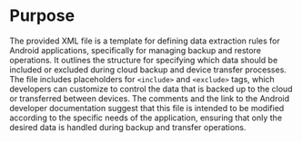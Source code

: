 # Purpose
The provided XML file is a template for defining data extraction rules for Android applications, specifically for managing backup and restore operations. It outlines the structure for specifying which data should be included or excluded during cloud backup and device transfer processes. The file includes placeholders for `<include>` and `<exclude>` tags, which developers can customize to control the data that is backed up to the cloud or transferred between devices. The comments and the link to the Android developer documentation suggest that this file is intended to be modified according to the specific needs of the application, ensuring that only the desired data is handled during backup and transfer operations.
